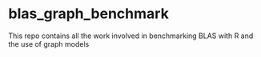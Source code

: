 # blas_graph_benchmark
This repo contains all the work involved in benchmarking BLAS with R and the use of graph models
